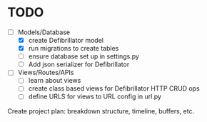 # TODO

- [ ] Models/Database
    - [x] create Defibrillator model
    - [x] run migrations to create tables
    - [ ] ensure database set up in settings.py
    - [ ] Add json serializer for Defibrillator
- [ ] Views/Routes/APIs
    - [ ] learn about views
    - [ ] create class based views for Defibrillator HTTP CRUD ops
    - [ ] define URLS for views to URL config in url.py 

Create project plan: breakdown structure, timeline, buffers, etc.